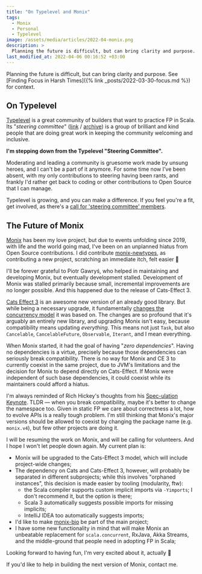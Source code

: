 ```yaml
---
title: "On Typelevel and Monix"
tags:
  - Monix
  - Personal
  - Typelevel
image: /assets/media/articles/2022-04-monix.png
description: >
  Planning the future is difficult, but can bring clarity and purpose. I'm stepping down from the Typelevel Steering Committee. I also have plans for Monix's future.
last_modified_at: 2022-04-06 00:16:52 +03:00
---
```


<p class="intro withcap" markdown=1>
Planning the future is difficult, but can bring clarity and purpose. See [Finding Focus in Harsh Times]({% link _posts/2022-03-30-focus.md %}) for context.
</p>

## On Typelevel

[Typelevel](https://typelevel.org/) is a great community of builders that want to practice FP in Scala. Its "*steering committee*" ([link](https://github.com/typelevel/governance/blob/main/STEERING-COMMITTEE.md) / [archive](https://web.archive.org/web/20220405203006/https://github.com/typelevel/governance/blob/main/STEERING-COMMITTEE.md)) is a group of brilliant and kind people that are doing great work in keeping the community welcoming and inclusive.

**I'm stepping down from the Typelevel "Steering Committee".**

Moderating and leading a community is gruesome work made by unsung heroes, and I can't be a part of it anymore. For some time now I've been absent, with my only contributions to steering having been rants, and frankly I'd rather get back to coding or other contributions to Open Source that I can manage. 

Typelevel is growing, and you can make a difference. If you feel you're a fit, get involved, as there's a [call for 'steering committee' members](https://typelevel.org/blog/2022/04/01/call-for-steering-committee-members.html).

## The Future of Monix

[Monix](https://monix.io) has been my love project, but due to events unfolding since 2019, with life and the world going mad, I've been on an unplanned hiatus from Open Source contributions. I did contribute [monix-newtypes](https://github.com/monix/newtypes), as contributing a new project, scratching an immediate itch, felt easier 🙂

I'll be forever grateful to Piotr Gawryś, who helped in maintaining and developing Monix, but eventually development stalled. Development of Monix was stalled primarily because small, incremental improvements are no longer possible. And this happened due to the release of Cats-Effect 3.

[Cats Effect 3](https://typelevel.org/cats-effect/) is an awesome new version of an already good library. But while being a necessary upgrade, it fundamentally [changes the concurrency model](https://github.com/typelevel/cats-effect/discussions/1979) it was based on. The changes are so profound that it's arguably an entirely new library, and upgrading Monix isn't easy, because compatibility means updating *everything*. This means not just `Task`, but also `Cancelable`, `CancelableFuture`, `Observable`, `Iterant`, and I mean everything.

When Monix started, it had the goal of having "*zero dependencies*". Having no dependencies is a virtue, precisely because those dependencies can seriously break compatibility. There is no way for Monix and CE 3 to currently coexist in the same project, due to JVM's limitations and the decision for Monix to depend directly on Cats-Effect. If Monix were independent of such base dependencies, it could coexist while its maintainers could afford a hiatus.

I'm always reminded of Rich Hickey's thoughts from his [Spec-ulation Keynote](https://www.youtube.com/watch?v=oyLBGkS5ICk). TLDR — when you break compatibility, maybe it's better to change the namespace too. Given in static FP we care about correctness a lot, how to evolve APIs is a really tough problem. I'm still thinking that Monix's major versions should be allowed to coexist by changing the package name (e.g. `monix.v4`), but few other projects are doing it.

I will be resuming the work on Monix, and will be calling for volunteers. And I hope I won't let people down again. My current plan is:

- Monix will be upgraded to the Cats-Effect 3 model, which will include project-wide changes;
- The dependency on Cats and Cats-Effect 3, however, will probably be separated in different subprojects; while this involves "orphaned instances", this decision is made easier by tooling (modularity, ftw):
  - the Scala compiler supports custom implicit imports via `-Yimports`; I don't recommend it, but the option is there;
  - Scala 3 automatically suggests possible imports for missing implicits;
  - IntelliJ IDEA too automatically suggests imports;
- I'd like to make [monix-bio](https://github.com/monix/monix-bio) be part of the main project;
- I have some new functionality in mind that will make Monix an unbeatable replacement for `scala.concurrent`, RxJava, Akka Streams, and the middle-ground that people need in adopting FP in Scala;

Looking forward to having fun, I'm very excited about it, actually 🤩

If you'd like to help in building the next version of Monix, contact me.
